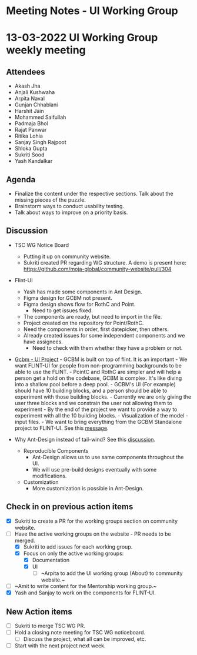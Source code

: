 # Meeting Notes - UI Working Group

# 13-03-2022 UI Working Group weekly meeting 

## Attendees
- Akash Jha
- Anjali Kushwaha
- Arpita Naval
- Gunjan Chhablani
- Harshit Jain
- Mohammed Saifullah
- Padmaja Bhol
- Rajat Panwar
- Ritika Lohia
- Sanjay Singh Rajpoot
- Shloka Gupta
- Sukriti Sood
- Yash Kandalkar

## Agenda
- Finalize the content under the respective sections. Talk about the missing pieces of the puzzle.
- Brainstorm ways to conduct usability testing.
- Talk about ways to improve on a priority basis.

## Discussion
- TSC WG Notice Board
    - Putting it up on community website.
    - Sukriti created PR regarding WG structure. A demo is present here: https://github.com/moja-global/community-website/pull/304

- Flint-UI
    - Yash has made some components in Ant Design.
    - Figma design for GCBM not present.
    - Figma design shows flow for RothC and Point.
        - Need to get issues fixed.
    - The components are ready, but need to import in the file.
    - Project created on the repository for Point/RothC.
    - Need the components in order, first datepicker, then others.
    - Already created issues for some independent components and we have assignees.
        - Need to check with them whether they have a problem or not.


- [Gcbm - UI Project](https://github.com/moja-global/mentorship/blob/main/google-summer-of-code/GSOC-2022-Ideas.md)
        -  GCBM is built on top of flint. It is an important
        -  We want FLINT-UI for people from non-programming backgrounds to be able to use the FLINT.
        - PointC and RothC are simpler and will help a person get a hold on the codebase, GCBM is complex. It's like diving into a shallow pool before a deep pool.
        - GCBM's UI (For example) should have 10 building blocks, and a person should be able to experiment with those building blocks.
            - Currently we are only giving the user three blocks and we constrain the user not allowing them to experiment
            - By the end of the project we want to provide a way to experiment with all the 10 building blocks.
        - Visualization of the model - input files.
        - We want to bring everything from the GCBM Standalone project to FLINT-UI. See this [message](https://mojaglobal.slack.com/archives/C010Z37GL2U/p1645086514631459).

- Why Ant-Design instead of tail-wind? See this [discussion](https://github.com/moja-global/FLINT-UI/discussions/173).
    - Reproducible Components
        - Ant-Design allows us to use same components throughout the UI.
        - We will use pre-build designs eventually with some modifications.
    - Customization
        - More customization is possible in Ant-Design.

## Check in on previous action items
- [x] Sukriti to create a PR for the working groups section on community website.
- [ ] Have the active working groups on the website - PR needs to be merged.
    - [x] Sukriti to add issues for each working group.
    - [x] Focus on only the active working groups:
        - [x] Documentation
        - [x] UI
            - [ ] ~Arpita to add the UI working group (About) to community website.~
- [ ] ~Amit to write content for the Mentorship working group.~
- [x] Yash and Sanjay to work on the components for FLINT-UI.

## New Action items
- [ ] Sukriti to merge TSC WG PR.
- [ ] Hold a closing note meeting for TSC WG noticeboard.
    - [ ] Discuss the project, what all can be improved, etc.
- [ ] Start with the next project next week.